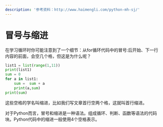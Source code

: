 ```yaml
---
description: '参考资料：http://www.haimengli.com/python-mh-sj/'
---
```


# 冒号与缩进

在学习循环时你可能注意到了一个细节：从for循环代码中的冒号:后开始、下一行内容的前面，会空几个格，但这是为什么呢？

```python
list1 = list(range(1,11))
print(list1)
sum = 0
for a in list1:
    sum =  sum + a
    print(a,sum)
print(sum)
```

这些空格的学名叫缩进，比如我们写文章首行空两个格，这就叫首行缩进。

对于Python而言，冒号和缩进是一种语法。组成循环、判断、函数等语法的代码块。Python代码中的缩进一般使用4个空格表示。

